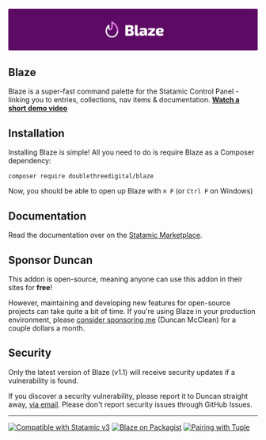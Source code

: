 <!-- statamic:hide -->

![Banner](./banner.png)

## Blaze

<!-- /statamic:hide -->

Blaze is a super-fast command palette for the Statamic Control Panel - linking you to entries, collections, nav items & documentation. <!-- statamic:hide --> [**Watch a short demo video**](https://www.loom.com/share/921195d9d2074811af4ba1179623008b) <!-- /statamic:hide -->

## Installation

Installing Blaze is simple! All you need to do is require Blaze as a Composer dependency:

```
composer require doublethreedigital/blaze
```

Now, you should be able to open up Blaze with `⌘ P` (or `Ctrl P` on Windows)

## Documentation

Read the documentation over on the [Statamic Marketplace](https://statamic.com/addons/double-three-digital/blaze/docs).

## Sponsor Duncan

This addon is open-source, meaning anyone can use this addon in their sites for **free**!

However, maintaining and developing new features for open-source projects can take quite a bit of time. If you're using Blaze in your production environment, please [consider sponsoring me](https://github.com/sponsors/duncanmcclean) (Duncan McClean) for a couple dollars a month.

## Security

Only the latest version of Blaze (v1.1) will receive security updates if a vulnerability is found.

If you discover a security vulnerability, please report it to Duncan straight away, [via email](mailto:security@doublethree.digital). Please don't report security issues through GitHub Issues.

<!-- statamic:hide -->

---

<p>
<a href="https://statamic.com"><img src="https://img.shields.io/badge/Statamic-3.0+-FF269E?style=for-the-badge" alt="Compatible with Statamic v3"></a>
<a href="https://packagist.org/packages/doublethreedigital/blaze/stats"><img src="https://img.shields.io/packagist/v/doublethreedigital/blaze?style=for-the-badge" alt="Blaze on Packagist"></a>
<a href="https://tuple.app"><img src="https://img.shields.io/badge/Pairing%20with-Tuple-5A67D8?style=for-the-badge" alt="Pairing with Tuple"></a>
</p>

<!-- /statamic:hide -->

